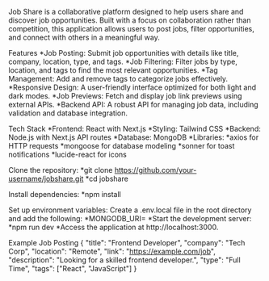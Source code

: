 Job Share is a collaborative platform designed to help users share and discover job opportunities. Built with a focus on collaboration rather than competition, this application allows users to post jobs, filter opportunities, and connect with others in a meaningful way.

Features
*Job Posting: Submit job opportunities with details like title, company, location, type, and tags.
*Job Filtering: Filter jobs by type, location, and tags to find the most relevant opportunities.
*Tag Management: Add and remove tags to categorize jobs effectively.
*Responsive Design: A user-friendly interface optimized for both light and dark modes.
*Job Previews: Fetch and display job link previews using external APIs.
*Backend API: A robust API for managing job data, including validation and database integration.

Tech Stack
*Frontend: React with Next.js
*Styling: Tailwind CSS
*Backend: Node.js with Next.js API routes
*Database: MongoDB
*Libraries:
*axios for HTTP requests
*mongoose for database modeling
*sonner for toast notifications
*lucide-react for icons

Clone the repository:
*git clone https://github.com/your-username/jobshare.git
*cd jobshare

Install dependencies:
*npm install

Set up environment variables: Create a .env.local file in the root directory and add the following:
*MONGODB_URI=<your-mongodb-connection-string>
*Start the development server:
*npm run dev
*Access the application at http://localhost:3000.

Example Job Posting
{
  "title": "Frontend Developer",
  "company": "Tech Corp",
  "location": "Remote",
  "link": "https://example.com/job",
  "description": "Looking for a skilled frontend developer.",
  "type": "Full Time",
  "tags": ["React", "JavaScript"]
}

